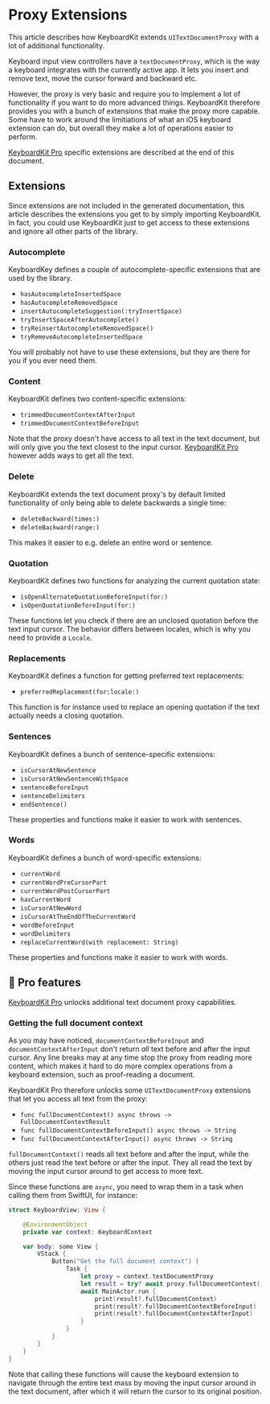 # Proxy Extensions

This article describes how KeyboardKit extends `UITextDocumentProxy` with a lot of additional functionality.

Keyboard input view controllers have a `textDocumentProxy`, which is the way a keyboard integrates with the currently active app. It lets you insert and remove text, move the cursor forward and backward etc. 

However, the proxy is very basic and require you to implement a lot of functionality if you want to do more advanced things. KeyboardKit therefore provides you with a bunch of extensions that make the proxy more capable. Some have to work around the limitiations of what an iOS keyboard extension can do, but overall they make a lot of operations easier to perform. 

[KeyboardKit Pro][Pro] specific extensions are described at the end of this document.



## Extensions

Since extensions are not included in the generated documentation, this article describes the extensions you get to by simply importing KeyboardKit. In fact, you could use KeyboardKit just to get access to these extensions and ignore all other parts of the library.


### Autocomplete

KeyboardKey defines a couple of autocomplete-specific extensions that are used by the library.

- `hasAutocompleteInsertedSpace`
- `hasAutocompleteRemovedSpace`
- `insertAutocompleteSuggestion(:tryInsertSpace)`
- `tryInsertSpaceAfterAutocomplete()`
- `tryReinsertAutocompleteRemovedSpace()`
- `tryRemoveAutocompleteInsertedSpace`

You will probably not have to use these extensions, but they are there for you if you ever need them.


### Content

KeyboardKit defines two content-specific extensions:

- `trimmedDocumentContextAfterInput`
- `trimmedDocumentContextBeforeInput`

Note that the proxy doesn't have access to all text in the text document, but will only give you the text closest to the input cursor. [KeyboardKit Pro][Pro] however adds ways to get all the text. 


### Delete

KeyboardKit extends the text document proxy's by default limited functionality of only being able to delete backwards a single time:

- `deleteBackward(times:)`
- `deleteBackward(range:)`

This makes it easier to e.g. delete an entire word or sentence. 


### Quotation

KeyboardKit defines two functions for analyzing the current quotation state:

- `isOpenAlternateQuotationBeforeInput(for:)`
- `isOpenQuotationBeforeInput(for:)`

These functions let you check if there are an unclosed quotation before the text input cursor. The behavior differs between locales, which is why you need to provide a `Locale`. 


### Replacements

KeyboardKit defines a function for getting preferred text replacements:

- `preferredReplacement(for:locale:)`

This function is for instance used to replace an opening quotation if the text actually needs a closing quotation.


### Sentences

KeyboardKit defines a bunch of sentence-specific extensions:

- `isCursorAtNewSentence`
- `isCursorAtNewSentenceWithSpace`
- `sentenceBeforeInput`
- `sentenceDelimiters`
- `endSentence()`

These properties and functions make it easier to work with sentences.


### Words

KeyboardKit defines a bunch of word-specific extensions:

- `currentWord`
- `currentWordPreCursorPart`
- `currentWordPostCursorPart`
- `hasCurrentWord`
- `isCursorAtNewWord`
- `isCursorAtTheEndOfTheCurrentWord`
- `wordBeforeInput`
- `wordDelimiters`
- `replaceCurrentWord(with replacement: String)`

These properties and functions make it easier to work with words.



## 👑 Pro features

[KeyboardKit Pro][Pro] unlocks additional text document proxy capabilities.


### Getting the full document context

As you may have noticed, `documentContextBeforeInput` and `documentContextAfterInput` don't return *all* text before and after the input cursor. Any line breaks may at any time stop the proxy from reading more content, which makes it hard to do more complex operations from a keyboard extension, such as proof-reading a document.

KeyboardKit Pro therefore unlocks some `UITextDocumentProxy` extensions that let you access all text from the proxy:

- `func fullDocumentContext() async throws -> FullDocumentContextResult`
- `func fullDocumentContextBeforeInput() async throws -> String`
- `func fullDocumentContextAfterInput() async throws -> String`

`fullDocumentContext()` reads all text before and after the input, while the others just read the text before or after the input. They all read the text by moving the input cursor around to get access to more text.

Since these functions are `async`, you need to wrap them in a task when calling them from SwiftUI, for instance:

```swift
struct KeyboardView: View {

    @EnvironmentObject
    private var context: KeyboardContext

    var body: some View {
        VStack {
            Button("Get the full document context") {
                Task {
                    let proxy = context.textDocumentProxy
                    let result = try? await proxy.fullDocumentContext()
                    await MainActor.run {
                        print(result?.fullDocumentContext)
                        print(result?.fullDocumentContextBeforeInput)
                        print(result?.fullDocumentContextAfterInput)
                    }
                }
            }
        }
    }
}
```

Note that calling these functions will cause the keyboard extension to navigate through the entire text mass by moving the input cursor around in the text document, after which it will return the cursor to its original position.



[Pro]: https://github.com/KeyboardKit/KeyboardKitPro
